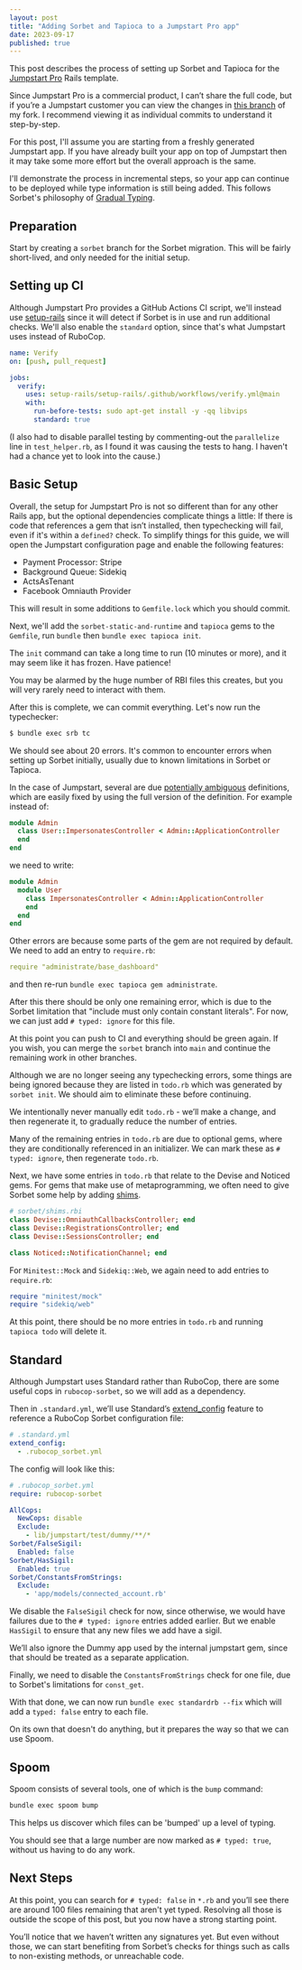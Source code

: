 ```yaml
---
layout: post
title: "Adding Sorbet and Tapioca to a Jumpstart Pro app"
date: 2023-09-17
published: true
---
```

This post describes the process of setting up Sorbet and Tapioca for the [Jumpstart Pro](https://jumpstartrails.com) Rails template.

Since Jumpstart Pro is a commercial product, I can’t share the full code, but if you’re a Jumpstart customer you can view the changes in [this branch](https://github.com/andyw8/jumpstart-pro-rails/tree/andyw8/sorbet) of my fork. I recommend viewing it as individual commits to understand it step-by-step.

For this post, I'll assume you are starting from a freshly generated Jumpstart app. If you have already built your app on top of Jumpstart then it may take some more effort but the overall approach is the same.

I'll demonstrate the process in incremental steps, so your app can continue to be deployed while type information is still being added. This follows Sorbet's philosophy of [Gradual Typing](https://sorbet.org/docs/gradual).

## Preparation

Start by creating a `sorbet` branch for the Sorbet migration. This will be fairly short-lived, and only needed for the initial setup.

## Setting up CI

Although Jumpstart Pro provides a GitHub Actions CI script, we'll instead use [setup-rails](https://www.andywaite.com/2022/04/15/reusable-github-actions-rails-workflow.html) since it will detect if Sorbet is in use and run additional checks. We'll also enable the `standard` option, since that's what Jumpstart uses instead of RuboCop.

```yml
name: Verify
on: [push, pull_request]

jobs:
  verify:
    uses: setup-rails/setup-rails/.github/workflows/verify.yml@main
    with:
      run-before-tests: sudo apt-get install -y -qq libvips
      standard: true
```

(I also had to disable parallel testing by commenting-out the `parallelize` line in `test_helper.rb`, as I found it was causing the tests to hang. I haven't had a chance yet to look into the cause.)

## Basic Setup

Overall, the setup for Jumpstart Pro is not so different than for any other Rails app, but the optional dependencies complicate things a little: If there is code that references a gem that isn’t installed, then typechecking will fail, even if it's within a `defined?` check. To simplify things for this guide, we will open the Jumpstart configuration page and enable the following features:

* Payment Processor: Stripe
* Background Queue: Sidekiq
* ActsAsTenant
* Facebook Omniauth Provider

This will result in some additions to `Gemfile.lock` which you should commit.

Next, we'll add the `sorbet-static-and-runtime` and `tapioca` gems to the `Gemfile`, run `bundle` then `bundle exec tapioca init`.

The `init` command can take a long time to run (10 minutes or more), and it may seem like it has frozen. Have patience!

You may be alarmed by the huge number of RBI files this creates, but you will very rarely need to interact with them.

After this is complete, we can commit everything. Let's now run the typechecker:

```sh
$ bundle exec srb tc
```

We should see about 20 errors. It's common to encounter errors when setting up Sorbet initially, usually due to known limitations in Sorbet or Tapioca.

In the case of Jumpstart, several are due [potentially ambiguous](https://sorbet.org/docs/error-reference#5068) definitions, which are easily fixed by using the full version of the definition. For example instead of:

```ruby
module Admin
  class User::ImpersonatesController < Admin::ApplicationController
  end
end
```
we need to write:
```ruby
module Admin
  module User
    class ImpersonatesController < Admin::ApplicationController
    end
  end
end
```

Other errors are because some parts of the gem are not required by default. We need to add an entry to `require.rb`:

```yml
require "administrate/base_dashboard"
``````

and then re-run `bundle exec tapioca gem administrate`.

After this there should be only one remaining error, which is due to the Sorbet limitation that "include must only contain constant literals". For now, we can just add `# typed: ignore` for this file.

At this point you can push to CI and everything should be green again. If you wish, you can merge the `sorbet` branch into `main` and continue the remaining work in other branches.

Although we are no longer seeing any typechecking errors, some things are being ignored because they are listed in `todo.rb` which was generated by `sorbet init`. We should aim to eliminate these before continuing.

We intentionally never manually edit `todo.rb` - we’ll make a change, and then regenerate it, to gradually reduce the number of entries.

Many of the remaining entries in `todo.rb` are due to optional gems, where they are conditionally referenced in an initializer. We can mark these as `# typed: ignore`, then regenerate `todo.rb`.

Next, we have some entries in `todo.rb` that relate to the Devise and Noticed gems. For gems that make use of metaprogramming, we often need to give Sorbet some help by adding [shims](https://sorbet.org/docs/rbi).

```ruby
# sorbet/shims.rbi
class Devise::OmniauthCallbacksController; end
class Devise::RegistrationsController; end
class Devise::SessionsController; end

class Noticed::NotificationChannel; end
```

For `Minitest::Mock` and `Sidekiq::Web`, we again need to add entries to `require.rb`:

```ruby
require "minitest/mock"
require "sidekiq/web"
```

At this point, there should be no more entries in `todo.rb` and running `tapioca todo` will delete it.

## Standard

Although Jumpstart uses Standard rather than RuboCop, there are some useful cops in `rubocop-sorbet`, so we will add as a dependency.

Then in `.standard.yml`, we’ll use Standard’s [extend_config](https://blog.testdouble.com/posts/2023-01-19-super-standard-adding-gem-extensions-and-custom-rules/) feature to reference a RuboCop Sorbet configuration file:

```yml
# .standard.yml
extend_config:
  - .rubocop_sorbet.yml
```

The config will look like this:

```yml
# .rubocop_sorbet.yml
require: rubocop-sorbet

AllCops:
  NewCops: disable
  Exclude:
    - lib/jumpstart/test/dummy/**/*
Sorbet/FalseSigil:
  Enabled: false
Sorbet/HasSigil:
  Enabled: true
Sorbet/ConstantsFromStrings:
  Exclude:
    - 'app/models/connected_account.rb'
```

We disable the `FalseSigil` check for now, since otherwise, we would have failures due to the `# typed: ignore` entries added earlier. But we enable `HasSigil` to ensure that any new files we add have a sigil.

We’ll also ignore the Dummy app used by the internal jumpstart gem, since that should be treated as a separate application.

Finally, we need to disable the `ConstantsFromStrings` check for one file, due to Sorbet's limitations for `const_get`.

With that done, we can now run `bundle exec standardrb --fix` which will add a `typed: false` entry to each file.

On its own that doesn't do anything, but it prepares the way so that we can use Spoom.

## Spoom

Spoom consists of several tools, one of which is the `bump` command:

```sh
bundle exec spoom bump
```
This helps us discover which files can be 'bumped' up a level of typing.

You should see that a large number are now marked as `# typed: true`, without us having to do any work.

## Next Steps

At this point, you can search for `# typed: false` in `*.rb` and you’ll see there are around 100 files remaining that aren't yet typed. Resolving all those is outside the scope of this post, but you now have a strong starting point.

You’ll notice that we haven’t written any signatures yet. But even without those, we can start benefiting from Sorbet’s checks for things such as calls to non-existing methods, or unreachable code.
